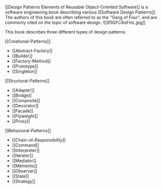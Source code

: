 [[Design Patterns Elements of Reusable Object-Oriented Software]] is a software engineering book describing various [[Software Design Patterns]]. The authors of this book are often referred to as the "Gang of Four", and are commonly cited on the topic of software design.
![[81IGFC6oFmL.jpg]]

This book describes three different types of design patterns.

[[Creational-Patterns]]:
* [[Abstract-Factory]]
* [[Builder]]
* [[Factory-Method]]
* [[Prototype]]
* [[Singleton]]

[[Structural-Patterns]]
* [[Adapter]]
* [[Bridge]]
* [[Composite]]
* [[Decorator]]
* [[Facade]]
* [[Flyweight]]
* [[Proxy]]

[[Behavioral-Patterns]]
* [[Chain-of-Responsibility]]
* [[Command]]
* [[Interpreter]]
* [[Iterator]]
* [[Mediator]]
* [[Memento]]
* [[Observer]]
* [[State]]
* [[Strategy]]